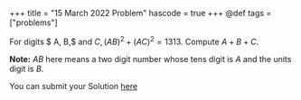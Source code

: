 +++
title = "15 March 2022 Problem"
hascode = true
+++
@def tags = ["problems"]


For digits $ A, B,$ and $C, (AB)^2+(AC)^2=1313.$ Compute $A+B+C.$ 


**Note:** $AB$ here means a two digit number whose tens digit is $A$ and the units digit is $B$.
 
You can submit your Solution [here](https://forms.gle/ZGajWJiFFfQTPqBe8)
